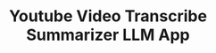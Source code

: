 ---
title: Youtube Video Transcribe Summarizer LLM App
emoji: 💻
colorFrom: yellow
colorTo: yellow
sdk: streamlit
sdk_version: 1.39.0
app_file: app.py
pinned: 
---